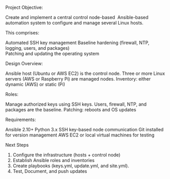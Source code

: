 Project Objective:

Create and implement a central control node-based  Ansible-based automation system to configure and manage several Linux hosts.  

This comprises:

Automated SSH key management
Baseline hardening (firewall, NTP, logging, users, and packages)  
Patching and updating the operating system

Design Overview:

Ansible host (Ubuntu or AWS EC2) is the control node.
Three or more Linux servers (AWS or Raspberry Pi) are managed nodes.
Inventory: either dynamic (AWS) or static (Pi)

Roles:

  Manage authorized keys using SSH keys.
  Users, firewall, NTP, and packages are the baseline.
  Patching: reboots and OS updates

Requirements:

Ansible 2.10+
Python 3.x
SSH key-based node communication
Git installed for version management
AWS EC2 or local virtual machines for testing

Next Steps

1. Configure the infrastructure (hosts + control node)  
2. Establish Ansible roles and inventories  
3. Create playbooks (keys.yml, update.yml, and site.yml).  
4. Test, Document, and push updates  

